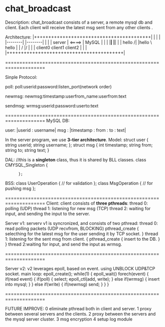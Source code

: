 # chat_broadcast

Description:
chat_broadcast consists of a server, a remote mysql db and client. 
Each client will receive the latest msg sent from any other clients .

Architecture:
|+++++++++++++++++++++++++++++++++++++++++|
|                                         |
|         |--------|         |--------|   |
|         | server | <====>  |  MySQL |   |
|         |________|         |________|   |
| hello /|     |hello \   hello           |
|     /       \|/       \|                |
| client0    client1    client2           |
|                                         |
|+++++++++++++++++++++++++++++++++++++++++|


====================================================================

Sinple Protocol:

poll:
        poll:userid:password:listen_port(network order)

newmsg:
        newmsg:timestamp:userfrom_name:userfrom:text

sendmsg:
        wrmsg:userid:password:userto:text


====================================================================
MySQL DB:

user: |userid : username|
msg : |timestamp : from : to : text|

In the server program, we use <b>3-tier architecture</b>. 
Model:
          struct user
          {
                    string userid;
                    string username;
          };
          struct msg
          {
                    int timestamp;
                    string from;
                    string to;
                    string text;
          }

DAL:
	  //this is a <b>singleton</b> class, thus it is shared by BLL classes.
          class CMYSQL_Singleton
          {
                    
          };

BSS:
          class UserOperation
          {
                    // for validation
          };
          class MsgOperation
          {
                    // for pushing msg
          };

====================================================================
Client: client consists of <b>three pthreads</b>: 
thread 0: polling (UDP)
thread 1: listening for new msg (TCP)
thread 2: waiting for input, and sending the input to the server.

Server v1: serverv v1 is syncronized, and consists of two pthread:
thread 0: read polling packets (UDP recvfrom, BLOCKING)
          pthread_create
          {
            selecthing for the latest msg for the user
            sending it by TCP socket.
          }
thread 1: listening for the sent msg from client.
          {
            pthread_create
            {
              insert to the DB.
            }
          }
thread 2:waiting for input, and send the input as wrmsg.
	 
          
====================================================================

Server v2: v2 leverages epoll, based on event. using UNBLOCK UDP&TCP socket. 
main loop: 
	  epoll_create();
	  while(1)
	  {
	  	epoll_wait()
	  	forech(event)
	  	{
	  		if(read event)
	  		{
	  			if(poll) 
	  			{
	  				select;
	  				epoll_ctl(add, write);
	  			}
	  			else if(wrmsg)
	  			{
	  				insert into mysql;
	  			}
	  		}
	  		else if(write)
	  		{
	  			if(newmsg) send;
	  		}
	  	}
	  }

====================================================================

FUTURE IMPROVE:
0  eliminate pthread both in client and server. 
1  proxy between several servers and the clients.
2  proxy between the servers and the mysql server cluster.
3  msg encryption
4  setup log module

